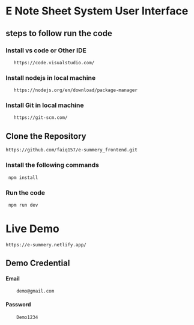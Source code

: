 # E Note Sheet System User Interface 
 ## steps to follow run the code
   ### Install vs code or Other IDE
       https://code.visualstudio.com/
   ### Install nodejs in local machine
       https://nodejs.org/en/download/package-manager
   ### Install Git in local machine
       https://git-scm.com/
## Clone the Repository
    https://github.com/faiq157/e-summery_frontend.git
  ### Install the following commands
     npm install
  ### Run the code
     npm run dev
# Live Demo
    https://e-summery.netlify.app/

 ## Demo Credential
   #### Email
        demo@gmail.com
   #### Password
        Demo1234
  
  

